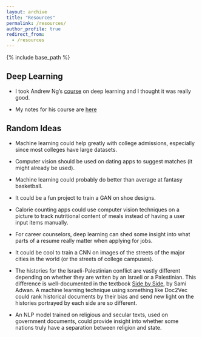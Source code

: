 ```yaml
---
layout: archive
title: "Resources"
permalink: /resources/
author_profile: true
redirect_from:
  - /resources
---
```


{% include base_path %}

Deep Learning
------
* I took Andrew Ng’s [course](http://www.coursera.org/deep-learning‎) on deep learning and I thought it was really good.

* My notes for his course are [here](https://github.com/jasonwei20/course-notes/blob/master/Machine_Learning_Notes.pdf)

Random Ideas
------
* Machine learning could help greatly with college admissions, especially since most colleges have large datasets.

* Computer vision should be used on dating apps to suggest matches (it might already be used).

* Machine learning could probably do better than average at fantasy basketball.

* It could be a fun project to train a GAN on shoe designs. 

* Calorie counting apps could use computer vision techniques on a picture to track nutritional content of meals instead of having a user input items manually. 

* For career counselors, deep learning can shed some insight into what parts of a resume really matter when applying for jobs. 

* It could be cool to train a CNN on images of the streets of the major cities in the world (or the streets of college campuses). 

* The histories for the Israeli-Palestinian conflict are vastly different depending on whether they are writen by an Israeli or a Palestinian. This difference is well-documented in the textbook [Side by Side](https://www.amazon.com/Side-Parallel-Histories-Israel-Palestine/dp/1595586830), by Sami Adwan. A machine learning technique using something like Doc2Vec could rank historical documents by their bias and send new light on the histories portrayed by each side are so different.

* An NLP model trained on religious and secular texts, used on government documents, could provide insight into whether some nations truly have a separation between religion and state. 

